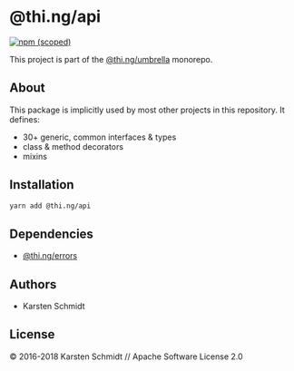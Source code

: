 # @thi.ng/api

[![npm (scoped)](https://img.shields.io/npm/v/@thi.ng/api.svg)](https://www.npmjs.com/package/@thi.ng/api)

This project is part of the
[@thi.ng/umbrella](https://github.com/thi-ng/umbrella/) monorepo.

## About

This package is implicitly used by most other projects in this
repository. It defines:

- 30+ generic, common interfaces & types
- class & method decorators
- mixins

## Installation

```bash
yarn add @thi.ng/api
```

## Dependencies

- [@thi.ng/errors](https://github.com/thi-ng/umbrella/tree/master/packages/errors)

## Authors

- Karsten Schmidt

## License

&copy; 2016-2018 Karsten Schmidt // Apache Software License 2.0

